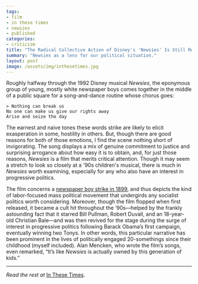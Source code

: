 ```yaml
---
tags:
- film
- in these times
- newsies
- published
categories:
- criticism
title: "The Radical Collective Action of Disney's 'Newsies' Is Still Relevant Today"
summary: "Newsies as a lens for our political situation."
layout: post
image: /assets/img/inthesetimes.jpg
---
```

Roughly halfway through the 1992 Disney musical _Newsies_, the eponymous group of young, mostly white newspaper boys comes together in the middle of a public square for a song-and-dance routine whose chorus goes:

    > Nothing can break us
    No one can make us give our rights away
    Arise and seize the day

The earnest and naive tones these words strike are likely to elicit exasperation in some, hostility in others. But, though there are good reasons for both of those emotions, I find the scene nothing short of invigorating. The song displays a mix of genuine commitment to justice and surprising arrogance about how easy it is to obtain, and, for just those reasons, _Newsies_ is a film that merits critical attention. Though it may seem a stretch to look so closely at a '90s children's musical, there is much in _Newsies_ worth examining, especially for any who also have an interest in progressive politics.

The film concerns a [newspaper boy strike in 1899](https://en.wikipedia.org/wiki/Newsboys%27_strike_of_1899), and thus depicts the kind of labor-focused mass political movement that undergirds any socialist politics worth considering. Moreover, though the film flopped when first released, it became a cult hit throughout the ‘90s—helped by the frankly astounding fact that it starred Bill Pullman, Robert Duvall, and an 18-year-old Christian Bale—and was then revived for the stage during the surge of interest in progressive politics following Barack Obama’s first campaign, eventually winning two Tonys. In other words, this particular narrative has been prominent in the lives of politically engaged 20-somethings since their childhood (myself included). Alan Mencken, who wrote the film’s songs, even remarked, “It’s like _Newsies_ is actually owned by this generation of kids.”

---

_Read the rest at_ [In These Times](http://inthesetimes.com/working/entry/18715/the_radical_collective_action_of_disneys_newsies_is_still_relevant_today).
